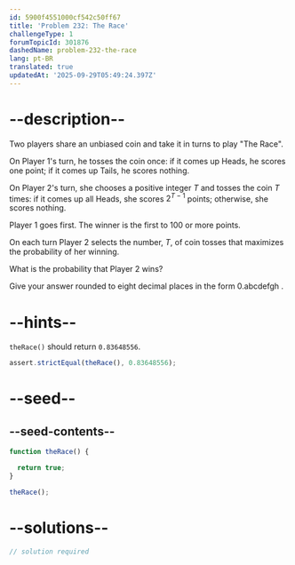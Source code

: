 ```yaml
---
id: 5900f4551000cf542c50ff67
title: 'Problem 232: The Race'
challengeType: 1
forumTopicId: 301876
dashedName: problem-232-the-race
lang: pt-BR
translated: true
updatedAt: '2025-09-29T05:49:24.397Z'
---
```


# --description--

Two players share an unbiased coin and take it in turns to play "The Race".

On Player 1's turn, he tosses the coin once: if it comes up Heads, he scores one point; if it comes up Tails, he scores nothing.

On Player 2's turn, she chooses a positive integer $T$ and tosses the coin $T$ times: if it comes up all Heads, she scores $2^{T - 1}$ points; otherwise, she scores nothing.

Player 1 goes first. The winner is the first to 100 or more points.

On each turn Player 2 selects the number, $T$, of coin tosses that maximizes the probability of her winning.

What is the probability that Player 2 wins?

Give your answer rounded to eight decimal places in the form 0.abcdefgh .

# --hints--

`theRace()` should return `0.83648556`.

```js
assert.strictEqual(theRace(), 0.83648556);
```

# --seed--

## --seed-contents--

```js
function theRace() {

  return true;
}

theRace();
```

# --solutions--

```js
// solution required
```
